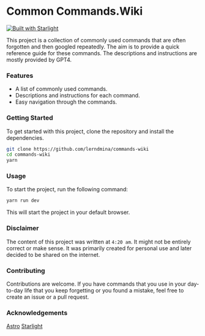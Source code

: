 # Common Commands.Wiki

[![Built with Starlight](https://astro.badg.es/v2/built-with-starlight/tiny.svg)](https://starlight.astro.build)

This project is a collection of commonly used commands that are often forgotten and then googled repeatedly. The aim is to provide a quick reference guide for these commands. The descriptions and instructions are mostly provided by GPT4.

### Features
- A list of commonly used commands.
- Descriptions and instructions for each command.
- Easy navigation through the commands.
### Getting Started
To get started with this project, clone the repository and install the dependencies.
```bash
git clone https://github.com/lerndmina/commands-wiki
cd commands-wiki
yarn
```

### Usage

To start the project, run the following command:
```bash
yarn run dev
```

This will start the project in your default browser.

### Disclaimer
The content of this project was written at `4:20 am`. It might not be entirely correct or make sense. It was primarily created for personal use and later decided to be shared on the internet.

### Contributing
Contributions are welcome. If you have commands that you use in your day-to-day life that you keep forgetting or you found a mistake, feel free to create an issue or a pull request.


### Acknowledgements
[Astro](https://astro.build/)
[Starlight](https://starlight.astro.build/)
